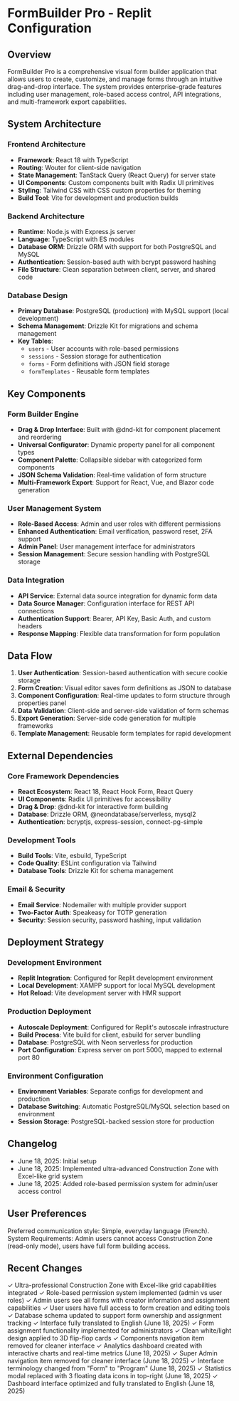 # FormBuilder Pro - Replit Configuration

## Overview

FormBuilder Pro is a comprehensive visual form builder application that allows users to create, customize, and manage forms through an intuitive drag-and-drop interface. The system provides enterprise-grade features including user management, role-based access control, API integrations, and multi-framework export capabilities.

## System Architecture

### Frontend Architecture
- **Framework**: React 18 with TypeScript
- **Routing**: Wouter for client-side navigation
- **State Management**: TanStack Query (React Query) for server state
- **UI Components**: Custom components built with Radix UI primitives
- **Styling**: Tailwind CSS with CSS custom properties for theming
- **Build Tool**: Vite for development and production builds

### Backend Architecture
- **Runtime**: Node.js with Express.js server
- **Language**: TypeScript with ES modules
- **Database ORM**: Drizzle ORM with support for both PostgreSQL and MySQL
- **Authentication**: Session-based auth with bcrypt password hashing
- **File Structure**: Clean separation between client, server, and shared code

### Database Design
- **Primary Database**: PostgreSQL (production) with MySQL support (local development)
- **Schema Management**: Drizzle Kit for migrations and schema management
- **Key Tables**:
  - `users` - User accounts with role-based permissions
  - `sessions` - Session storage for authentication
  - `forms` - Form definitions with JSON field storage
  - `formTemplates` - Reusable form templates

## Key Components

### Form Builder Engine
- **Drag & Drop Interface**: Built with @dnd-kit for component placement and reordering
- **Universal Configurator**: Dynamic property panel for all component types
- **Component Palette**: Collapsible sidebar with categorized form components
- **JSON Schema Validation**: Real-time validation of form structure
- **Multi-Framework Export**: Support for React, Vue, and Blazor code generation

### User Management System
- **Role-Based Access**: Admin and user roles with different permissions
- **Enhanced Authentication**: Email verification, password reset, 2FA support
- **Admin Panel**: User management interface for administrators
- **Session Management**: Secure session handling with PostgreSQL storage

### Data Integration
- **API Service**: External data source integration for dynamic form data
- **Data Source Manager**: Configuration interface for REST API connections
- **Authentication Support**: Bearer, API Key, Basic Auth, and custom headers
- **Response Mapping**: Flexible data transformation for form population

## Data Flow

1. **User Authentication**: Session-based authentication with secure cookie storage
2. **Form Creation**: Visual editor saves form definitions as JSON to database
3. **Component Configuration**: Real-time updates to form structure through properties panel
4. **Data Validation**: Client-side and server-side validation of form schemas
5. **Export Generation**: Server-side code generation for multiple frameworks
6. **Template Management**: Reusable form templates for rapid development

## External Dependencies

### Core Framework Dependencies
- **React Ecosystem**: React 18, React Hook Form, React Query
- **UI Components**: Radix UI primitives for accessibility
- **Drag & Drop**: @dnd-kit for interactive form building
- **Database**: Drizzle ORM, @neondatabase/serverless, mysql2
- **Authentication**: bcryptjs, express-session, connect-pg-simple

### Development Tools
- **Build Tools**: Vite, esbuild, TypeScript
- **Code Quality**: ESLint configuration via Tailwind
- **Database Tools**: Drizzle Kit for schema management

### Email & Security
- **Email Service**: Nodemailer with multiple provider support
- **Two-Factor Auth**: Speakeasy for TOTP generation
- **Security**: Session security, password hashing, input validation

## Deployment Strategy

### Development Environment
- **Replit Integration**: Configured for Replit development environment
- **Local Development**: XAMPP support for local MySQL development
- **Hot Reload**: Vite development server with HMR support

### Production Deployment
- **Autoscale Deployment**: Configured for Replit's autoscale infrastructure
- **Build Process**: Vite build for client, esbuild for server bundling
- **Database**: PostgreSQL with Neon serverless for production
- **Port Configuration**: Express server on port 5000, mapped to external port 80

### Environment Configuration
- **Environment Variables**: Separate configs for development and production
- **Database Switching**: Automatic PostgreSQL/MySQL selection based on environment
- **Session Storage**: PostgreSQL-backed session store for production

## Changelog
- June 18, 2025: Initial setup
- June 18, 2025: Implemented ultra-advanced Construction Zone with Excel-like grid system
- June 18, 2025: Added role-based permission system for admin/user access control

## User Preferences

Preferred communication style: Simple, everyday language (French).
System Requirements: Admin users cannot access Construction Zone (read-only mode), users have full form building access.

## Recent Changes

✓ Ultra-professional Construction Zone with Excel-like grid capabilities integrated
✓ Role-based permission system implemented (admin vs user roles)
✓ Admin users see all forms with creator information and assignment capabilities
✓ User users have full access to form creation and editing tools
✓ Database schema updated to support form ownership and assignment tracking
✓ Interface fully translated to English (June 18, 2025)
✓ Form assignment functionality implemented for administrators
✓ Clean white/light design applied to 3D flip-flop cards
✓ Components navigation item removed for cleaner interface
✓ Analytics dashboard created with interactive charts and real-time metrics (June 18, 2025)
✓ Super Admin navigation item removed for cleaner interface (June 18, 2025)
✓ Interface terminology changed from "Form" to "Program" (June 18, 2025)
✓ Statistics modal replaced with 3 floating data icons in top-right (June 18, 2025)
✓ Dashboard interface optimized and fully translated to English (June 18, 2025)